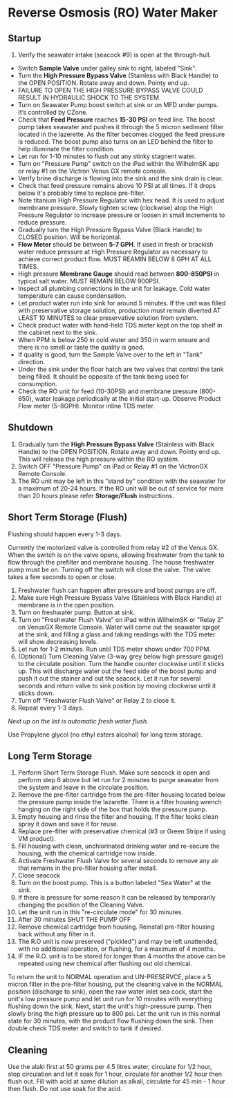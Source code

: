 # Reverse Osmosis (RO) Water Maker

## Startup

1. Verify the seawater intake (seacock #9) is open at the through-hull.
* Switch **Sample Valve** under galley sink to right, labeled "Sink".
* Turn the **High Pressure Bypass Valve** (Stainless with Black Handle) to the OPEN POSITION. Rotate away and down. Pointy end up.
* FAILURE TO OPEN THE HIGH PRESSURE BYPASS VALVE COULD RESULT IN HYDRAULIC SHOCK TO THE SYSTEM.
* Turn on Seawater Pump boost switch at sink or on MFD under pumps. It’s controlled by CZone.
* Check that **Feed Pressure** reaches **15-30 PSI** on feed line. The boost pump takes seawater and pushes it through the 5 micron sediment filter located in the lazerette. As the filter becomes clogged the feed pressure is reduced. The boost pump also turns on an LED behind the filter to help illuminate the filter condition.
* Let run for 1-10 minutes to flush out any stinky stagnent water.
* Turn on "Pressure Pump" switch on the iPad within the WilhelmSK app or relay #1 on the Victron Venus GX remote console.
* Verify brine discharge is flowing into the sink and the sink drain is clear.
* Check that feed pressure remains above 10 PSI at all times. If it drops below it's probably time to replace pre-filter.
* Note titanium High Pressure Regulator with hex head. It is used to adjust membrane pressure. Slowly tighten screw (clockwise) atop the High Pressure Regulator to increase pressure or loosen in small increments to reduce pressure.
* Gradually turn the High Pressure Bypass Valve (Black Handle) to CLOSED position. Will be horizontal.
* **Flow Meter** should be between **5-7 GPH**. If used in fresh or brackish water reduce pressure at High Pressure Regulator as necessary to achieve correct product flow. MUST REAMIN BELOW 8 GPH AT ALL TIMES.
* High pressure **Membrane Gauge** should read between **800-850PSI** in typical salt water. MUST REMAIN BELOW 900PSI.
* Inspect all plumbing connections in the unit for leakage. Cold water temperature can cause condensation.
* Let product water run into sink for around 5 minutes. If the unit was filled with preservative storage solution, production must remain diverted AT LEAST 10 MINUTES to clear preservative solution from system.
* Check product water with hand-held TDS meter kept on the top shelf in the cabinet next to the sink.
* When PPM is below 250 in cold water and 350 in warm ensure and there is no smell or taste the quality is good.
* If quality is good, turn the Sample Valve over to the left in "Tank" direction.
* Under the sink under the floor hatch are two valves that control the tank being filled. It should be opposite of the tank being used for consumption.
* Check the RO unit for feed (10-30PSI) and membrane pressure (800-850), water leakage periodically at the initial start-up. Observe Product Flow meter (5-8GPH). Monitor inline TDS meter.

## Shutdown

1. Gradually turn the **High Pressure Bypass Valve** (Stainless with Black Handle) to the OPEN POSITION. Rotate away and down. Pointy end up. This will release the high pressure within the RO system.
2. Switch OFF "Pressure Pump" on iPad or Relay #1 on the VictronGX Remote Console.
3. The RO unit may be left in this “stand by” condition with the seawater for a maximum of 20-24 hours. If the RO unit will be out of service for more than 20 hours please refer **Storage/Flush** instructions.

## Short Term Storage (Flush)

Flushing should happen every 1-3 days.

Currently the motorized valve is controlled from relay #2 of the Venus GX. When the switch is on the valve opens, allowing freshwater from the tank to flow through the prefilter and membrane housing. The house freshwater pump must be on. Turning off the switch will close the valve. The valve takes a few seconds to open or close.

1. Freshwater flush can happen after pressure and boost pumps are off.
2. Make sure High Pressure Bypass Valve (Stainless with Black Handle) at membrane is in the open position.
3. Turn on freshwater pump. Button at sink.
4. Turn on "Freshwater Flush Valve" on iPad within WilhelmSK or "Relay 2" on VenusGX Remote Console. Water will come out the seawater spigot at the sink, and filling a glass and taking readings with the TDS meter will show decreasing levels.
5. Let run for 1-2 minutes. Run until TDS meter shows under 700 PPM.
6. (Optional) Turn Cleaning Valve (3-way grey below high pressure gauge) to the circulate position. Turn the handle counter clockwise until it sticks up. This will discharge water out the feed side of the boost pump and push it out the stainer and out the seacock. Let it run for several seconds and return valve to sink position by moving clockwise until it sticks down.
7. Turn off "Freshwater Flush Valve" or Relay 2 to close it.
8. Repeat every 1-3 days.

_Next up on the list is automatic fresh water flush._

Use Propylene glycol (no ethyl esters alcohol) for long term storage.

## Long Term Storage

1. Perform Short Term Storage Flush. Make sure seacock is open and perform step 6 above but let run for 2 minutes to purge seawater from the system and leave in the circulate position.
2. Remove the pre-filter cartridge from the pre-filter housing located below the pressure pump inside the lazarette. There is a filter housing wrench hanging on the right side of the box that holds the pressure pump.
3. Empty housing and rinse the filter and housing. If the filter looks clean spray it down and save it for reuse.
4. Replace pre-filter with preservative chemical (#3 or Green Stripe if using VM product).
5. Fill housing with clean, unchlorinated drinking water and re-secure the housing, with the chemical cartridge now inside.
6. Activate Freshwater Flush Valve for several seconds to remove any air that remains in the pre-filter housing after install.
7. Close seacock
8. Turn on the boost pump. This is a button labeled "Sea Water" at the sink.
9. If there is pressure for some reason it can be released by temporarily changing the position of the Cleaning Valve.
10. Let the unit run in this "re-circulate mode" for 30 minutes.
11. After 30 minutes SHUT THE PUMP OFF
12. Remove chemical cartridge from housing. Reinstall pre-filter housing back without any filter in it.
13. The R.O unit is now preserved ("pickled") and may be left unattended, with no additional operation, or flushing, for a maximum of 4 months.
14. IF the R.O. unit is to be stored for longer than 4 months the above can be repeated using new chemical after flushing out old chemical.

To return the unit to NORMAL operation and UN-PRESERVCE, place a 5 micron filter in the pre-filter housing, put the cleaning valve in the NORMAL position (discharge to sink), open the raw water inlet sea cock, start the unit's low pressure pump and let unit run for 10 minutes with everything flushing down the sink. Next, start the unit's high-pressure pump. Then slowly bring the high pressure up to 800 psi. Let the unit run in this normal state for 30 minutes, with the product flow flushing down the sink. Then double check TDS meter and switch to tank if desired.

## Cleaning

Use the alaki first at 50 grams per 4.5 litres water, circulate for 1/2 hour, stop circulation and let it soak for 1 hour, circulate for another 1/2 hour then flush out. Fill with acid at same dilution as alkali, circulate for 45 min - 1 hour then flush. Do not use soak for the acid.

